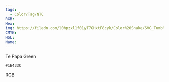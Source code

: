 ```yaml
---
tags:
  - Color/Tag/NTC
RGB:
Hex:
img: https://filedn.com/l0hpzxl1f01yT7GHxtF8cyk/Color%20Snake/SVG_Tumb%20Mass%20No%20Name/1E433C.svg
CMYK:
HSL:
Name:
---
```

Te Papa Green
```palette
#1E433C
```
RGB
